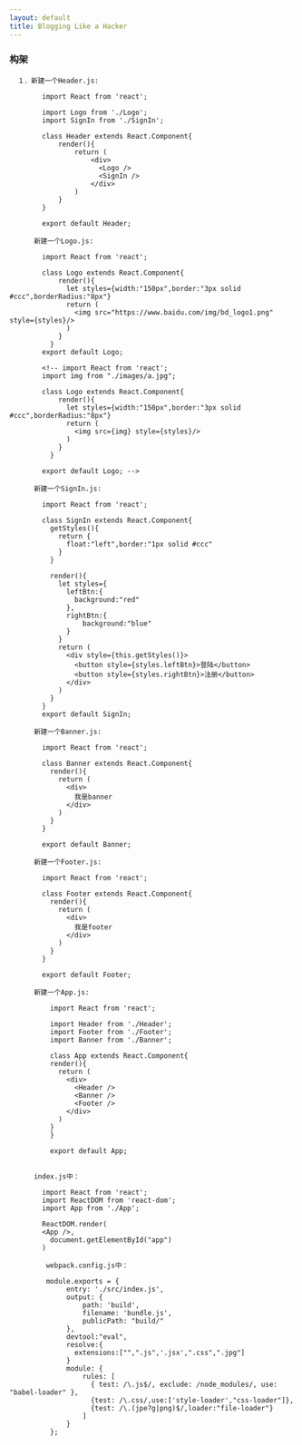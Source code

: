 ```yaml
---
layout: default
title: Blogging Like a Hacker
---
```


###   构架

      １．新建一个Header.js:

            import React from 'react';

            import Logo from './Logo';
            import SignIn from './SignIn';

            class Header extends React.Component{
                render(){
                    return (
                        <div>
                          <Logo />
                          <SignIn />
                        </div>
                    )
                }
            }

            export default Header;

          新建一个Logo.js:

            import React from 'react';

            class Logo extends React.Component{
                render(){
                  let styles={width:"150px",border:"3px solid #ccc",borderRadius:"8px"}
                  return (
                    <img src="https://www.baidu.com/img/bd_logo1.png" style={styles}/>
                  )
                }
              }
            export default Logo;

            <!-- import React from 'react';
            import img from "./images/a.jpg";

            class Logo extends React.Component{
                render(){
                  let styles={width:"150px",border:"3px solid #ccc",borderRadius:"8px"}
                  return (
                    <img src={img} style={styles}/>
                  )
                }
              }

            export default Logo; -->

          新建一个SignIn.js:

            import React from 'react';

            class SignIn extends React.Component{
              getStyles(){
                return {
                  float:"left",border:"1px solid #ccc"
                }
              }

              render(){
                let styles={
                  leftBtn:{
                    background:"red"
                  },
                  rightBtn:{
                      background:"blue"
                  }
                }
                return (
                  <div style={this.getStyles()}>
                    <button style={styles.leftBtn}>登陆</button>
                    <button style={styles.rightBtn}>注册</button>
                  </div>
                )
              }
            }
            export default SignIn;

          新建一个Banner.js:

            import React from 'react';

            class Banner extends React.Component{
              render(){
                return (
                  <div>
                    我是banner
                  </div>
                )
              }
            }

            export default Banner;

          新建一个Footer.js:

            import React from 'react';

            class Footer extends React.Component{
              render(){
                return (
                  <div>
                    我是footer
                  </div>
                )
              }
            }

            export default Footer;

          新建一个App.js:

              import React from 'react';

              import Header from './Header';
              import Footer from './Footer';
              import Banner from './Banner';

              class App extends React.Component{
              render(){
                return (
                  <div>
                    <Header />
                    <Banner />
                    <Footer />
                  </div>
                )
              }
              }

              export default App;


          index.js中：

            import React from 'react';
            import ReactDOM from 'react-dom';
            import App from './App';

            ReactDOM.render(
            <App />,
              document.getElementById("app")
            )

             webpack.config.js中：

             module.exports = {
                  entry: './src/index.js',
                  output: {
                      path: 'build',
                      filename: 'bundle.js',
                      publicPath: "build/"
                  },
                  devtool:"eval",
                  resolve:{
                    extensions:["",".js",'.jsx',".css",".jpg"]
                  }
                  module: {
                      rules: [
                        { test: /\.js$/, exclude: /node_modules/, use: "babel-loader" },
                        {test: /\.css/,use:['style-loader',"css-loader"]},
                        {test: /\.(jpe?g|png)$/,loader:"file-loader"}
                      ]
                  }
              };
